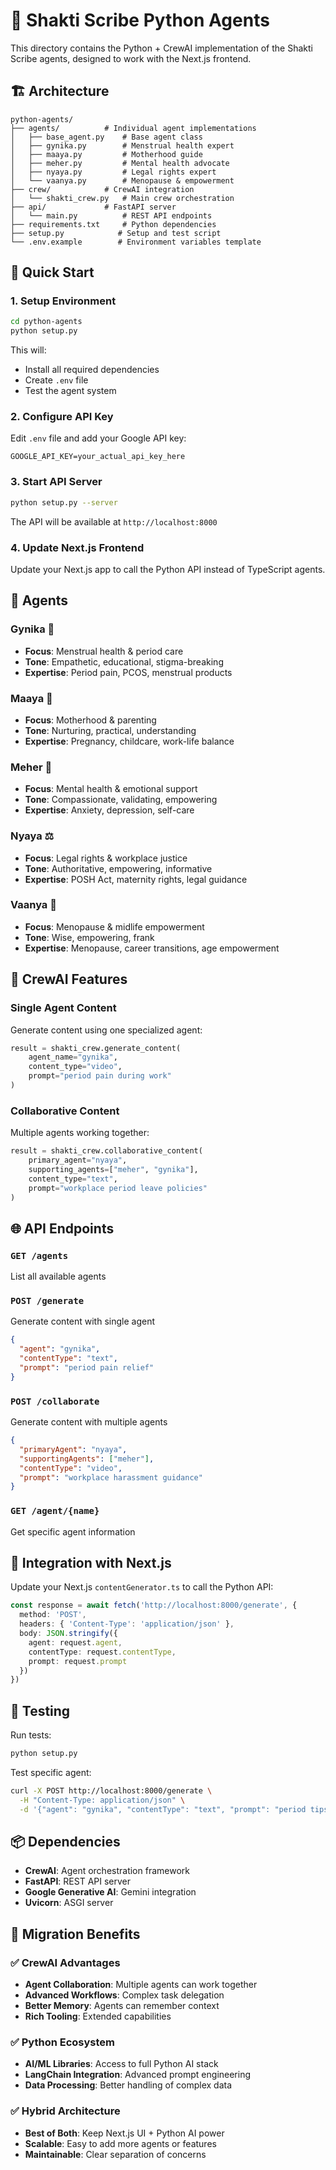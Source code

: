 # 🐍 Shakti Scribe Python Agents

This directory contains the Python + CrewAI implementation of the Shakti Scribe agents, designed to work with the Next.js frontend.

## 🏗️ Architecture

```
python-agents/
├── agents/          # Individual agent implementations
│   ├── base_agent.py    # Base agent class
│   ├── gynika.py        # Menstrual health expert
│   ├── maaya.py         # Motherhood guide
│   ├── meher.py         # Mental health advocate
│   ├── nyaya.py         # Legal rights expert
│   └── vaanya.py        # Menopause & empowerment
├── crew/            # CrewAI integration
│   └── shakti_crew.py   # Main crew orchestration
├── api/             # FastAPI server
│   └── main.py          # REST API endpoints
├── requirements.txt     # Python dependencies
├── setup.py            # Setup and test script
└── .env.example        # Environment variables template
```

## 🚀 Quick Start

### 1. Setup Environment

```bash
cd python-agents
python setup.py
```

This will:
- Install all required dependencies
- Create `.env` file
- Test the agent system

### 2. Configure API Key

Edit `.env` file and add your Google API key:
```
GOOGLE_API_KEY=your_actual_api_key_here
```

### 3. Start API Server

```bash
python setup.py --server
```

The API will be available at `http://localhost:8000`

### 4. Update Next.js Frontend

Update your Next.js app to call the Python API instead of TypeScript agents.

## 🤖 Agents

### Gynika 🌸
- **Focus**: Menstrual health & period care
- **Tone**: Empathetic, educational, stigma-breaking
- **Expertise**: Period pain, PCOS, menstrual products

### Maaya 👶
- **Focus**: Motherhood & parenting
- **Tone**: Nurturing, practical, understanding
- **Expertise**: Pregnancy, childcare, work-life balance

### Meher 💙
- **Focus**: Mental health & emotional support
- **Tone**: Compassionate, validating, empowering
- **Expertise**: Anxiety, depression, self-care

### Nyaya ⚖️
- **Focus**: Legal rights & workplace justice
- **Tone**: Authoritative, empowering, informative
- **Expertise**: POSH Act, maternity rights, legal guidance

### Vaanya 🌟
- **Focus**: Menopause & midlife empowerment
- **Tone**: Wise, empowering, frank
- **Expertise**: Menopause, career transitions, age empowerment

## 🔄 CrewAI Features

### Single Agent Content
Generate content using one specialized agent:
```python
result = shakti_crew.generate_content(
    agent_name="gynika",
    content_type="video",
    prompt="period pain during work"
)
```

### Collaborative Content
Multiple agents working together:
```python
result = shakti_crew.collaborative_content(
    primary_agent="nyaya",
    supporting_agents=["meher", "gynika"],
    content_type="text",
    prompt="workplace period leave policies"
)
```

## 🌐 API Endpoints

### `GET /agents`
List all available agents

### `POST /generate`
Generate content with single agent
```json
{
  "agent": "gynika",
  "contentType": "text", 
  "prompt": "period pain relief"
}
```

### `POST /collaborate`
Generate content with multiple agents
```json
{
  "primaryAgent": "nyaya",
  "supportingAgents": ["meher"],
  "contentType": "video",
  "prompt": "workplace harassment guidance"
}
```

### `GET /agent/{name}`
Get specific agent information

## 🔧 Integration with Next.js

Update your Next.js `contentGenerator.ts` to call the Python API:

```typescript
const response = await fetch('http://localhost:8000/generate', {
  method: 'POST',
  headers: { 'Content-Type': 'application/json' },
  body: JSON.stringify({
    agent: request.agent,
    contentType: request.contentType,
    prompt: request.prompt
  })
})
```

## 🧪 Testing

Run tests:
```bash
python setup.py
```

Test specific agent:
```bash
curl -X POST http://localhost:8000/generate \
  -H "Content-Type: application/json" \
  -d '{"agent": "gynika", "contentType": "text", "prompt": "period tips"}'
```

## 📦 Dependencies

- **CrewAI**: Agent orchestration framework
- **FastAPI**: REST API server
- **Google Generative AI**: Gemini integration
- **Uvicorn**: ASGI server

## 🔄 Migration Benefits

### ✅ CrewAI Advantages
- **Agent Collaboration**: Multiple agents can work together
- **Advanced Workflows**: Complex task delegation
- **Better Memory**: Agents can remember context
- **Rich Tooling**: Extended capabilities

### ✅ Python Ecosystem
- **AI/ML Libraries**: Access to full Python AI stack
- **LangChain Integration**: Advanced prompt engineering
- **Data Processing**: Better handling of complex data

### ✅ Hybrid Architecture
- **Best of Both**: Keep Next.js UI + Python AI power
- **Scalable**: Easy to add more agents or features
- **Maintainable**: Clear separation of concerns
